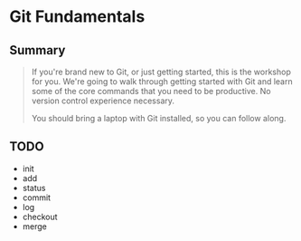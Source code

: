 # Git Fundamentals

## Summary

> If you're brand new to Git, or just getting started, this is the workshop for you. We're going to walk through getting started with Git and learn some of the core commands that you need to be productive. No version control experience necessary.
>
> You should bring a laptop with Git installed, so you can follow along.

## TODO

 - init
 - add
 - status
 - commit
 - log
 - checkout
 - merge

